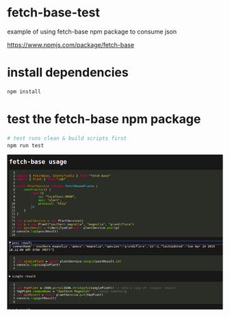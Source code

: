 # fetch-base-test
example of using fetch-base npm package to consume json

https://www.npmjs.com/package/fetch-base

# install dependencies
```bash
npm install
```

# test the fetch-base npm package
```bash
# test runs clean & build scripts first
npm run test
```

![screenshot of output](screenshot.png)
